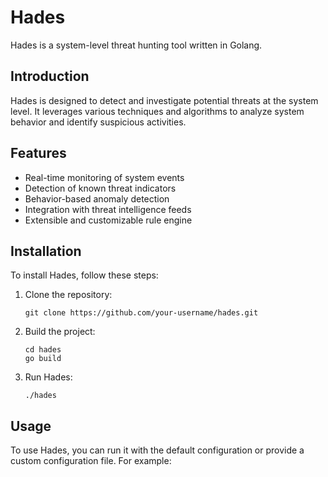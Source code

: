 # Hades

Hades is a system-level threat hunting tool written in Golang.

## Introduction

Hades is designed to detect and investigate potential threats at the system level. It leverages various techniques and algorithms to analyze system behavior and identify suspicious activities.

## Features

- Real-time monitoring of system events
- Detection of known threat indicators
- Behavior-based anomaly detection
- Integration with threat intelligence feeds
- Extensible and customizable rule engine

## Installation

To install Hades, follow these steps:

1. Clone the repository:

   ```shell
   git clone https://github.com/your-username/hades.git
   ```

2. Build the project:

   ```shell
   cd hades
   go build
   ```

3. Run Hades:

   ```shell
   ./hades
   ```

## Usage

To use Hades, you can run it with the default configuration or provide a custom configuration file. For example:

